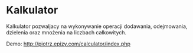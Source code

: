 # Kalkulator

Kalkulator pozwaljacy na wykonywanie operacji dodawania, odejmowania, dzielenia oraz mnożenia na liczbach całkowitych.

Demo: http://piotrz.epizy.com/calculator/index.php
